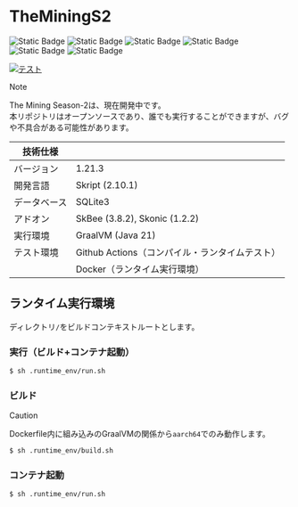 # TheMiningS2
![Static Badge](https://img.shields.io/badge/-Skript-000000?style=for-the-badge)
![Static Badge](https://img.shields.io/badge/-Go-00ADD8?style=for-the-badge)
![Static Badge](https://img.shields.io/badge/-SQLite3-003B57?style=for-the-badge)
![Static Badge](https://img.shields.io/badge/-SkBee-FFC700?style=for-the-badge)
![Static Badge](https://img.shields.io/badge/-GraalVM-FF7800?style=for-the-badge)
![Static Badge](https://img.shields.io/badge/-Docker-2496ED?style=for-the-badge)

[![テスト](https://github.com/TeamNekozouneko/TheMiningS2/actions/workflows/test.yml/badge.svg)](https://github.com/TeamNekozouneko/TheMiningS2/actions/workflows/test.yml)

> [!NOTE]
> The Mining Season-2は、現在開発中です。  
> 本リポジトリはオープンソースであり、誰でも実行することができますが、バグや不具合がある可能性があります。

| 技術仕様 |  |
|-|-|
| バージョン | 1.21.3 |
| 開発言語 | Skript (2.10.1) |
| データベース | SQLite3 |
| アドオン | SkBee (3.8.2), Skonic (1.2.2) |
| 実行環境 | GraalVM (Java 21) |
| テスト環境 | Github Actions（コンパイル・ランタイムテスト） |
| | Docker（ランタイム実行環境） |

## ランタイム実行環境
ディレクトリ`/`をビルドコンテキストルートとします。
### 実行（ビルド+コンテナ起動）
```bash
$ sh .runtime_env/run.sh
```
### ビルド
> [!CAUTION]
> Dockerfile内に組み込みのGraalVMの関係から`aarch64`でのみ動作します。
```bash
$ sh .runtime_env/build.sh
```
### コンテナ起動
```bash
$ sh .runtime_env/run.sh
```